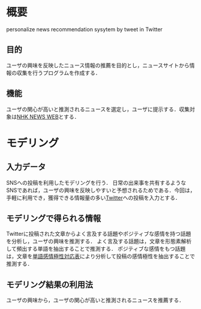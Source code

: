 # 概要

personalize news recommendation sysytem by tweet in Twitter

## 目的

ユーザの興味を反映したニュース情報の推薦を目的とし，ニュースサイトから情報の収集を行うプログラムを作成する．

## 機能

ユーザの関心が高いと推測されるニュースを選定し，ユーザに提示する．収集対象は[NHK NEWS WEB](http://www3.nhk.or.jp/news/)とする．


# モデリング

## 入力データ

SNSへの投稿を利用したモデリングを行う．
日常の出来事を共有するようなSNSであれば，ユーザの興味を反映しやすいと予想されるためである．今回は，手軽に利用でき，獲得できる情報量の多い[Twitter](https://twitter.com/)への投稿を入力とする．

## モデリングで得られる情報

Twitterに投稿された文章からよく言及する話題やポジティブな感情を持つ話題を分析し，ユーザの興味を推測する．
よく言及する話題は，文章を形態素解析して頻出する単語を抽出することで推測する．
ポジティブな感情をもつ話題は，文章を[単語感情極性対応表](http://www.lr.pi.titech.ac.jp/~takamura/pndic_ja.html)により分析して投稿の感情極性を抽出することで推測する．

## モデリング結果の利用法

ユーザの興味から，ユーザの関心が高いと推測されるニュースを推薦する．

